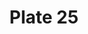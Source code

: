 ---
pid: '25'
an: '6'
title: Plate 25
rev_year: 
_date: '1798'
caption: Chevelure en porc-epic. Schall à Mouches. Rubans en Cothurnes. Des d'ap ilat
  sur le Boulevart des Capucines.
translation: 'Porcupine hair style. Lightweight shawl. Ribbon cothurnes (types of
  Greek-style, laced shoes). Apprentices on Boulevart des Capucines. '
student: Meghan Collins
keywords: 
permalink: /plates/25/
layout: plate-page
---
